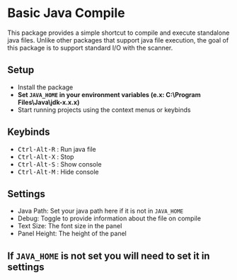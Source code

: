# Basic Java Compile

This package provides a simple shortcut to compile and execute standalone java files. Unlike other packages that support java file execution, the goal of this package is to support standard I/O with the scanner.

## Setup
* Install the package
* **Set `JAVA_HOME` in your environment variables (e.x: C:\Program Files\Java\jdk-x.x.x)**
* Start running projects using the context menus or keybinds

## Keybinds
* <kbd>Ctrl-Alt-R</kbd> : Run java file
* <kbd>Ctrl-Alt-X</kbd> : Stop
* <kbd>Ctrl-Alt-S</kbd> : Show console
* <kbd>Ctrl-Alt-M</kbd> : Hide console

## Settings
* Java Path: Set your java path here if it is not in `JAVA_HOME`
* Debug: Toggle to provide information about the file on compile
* Text Size: The font size in the panel
* Panel Height: The height of the panel

## If `JAVA_HOME` is not set you will need to set it in settings
